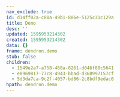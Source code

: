 ```yaml
---
nav_exclude: true
id: d14ff02a-c80a-49b1-886e-5125c31c129a
title: Demo
desc: ''
updated: 1595953214302
created: 1595953214302
data: {}
fname: dendron.demo
stub: false
children:
  - 1549e2a7-a758-468a-8261-d046f80c5641
  - e8969817-77c8-4943-bbad-d368997157cf
  - 5d3da7ca-9c2f-4057-bd86-2c8bdf9edac0
hpath: dendron.demo
---
```


